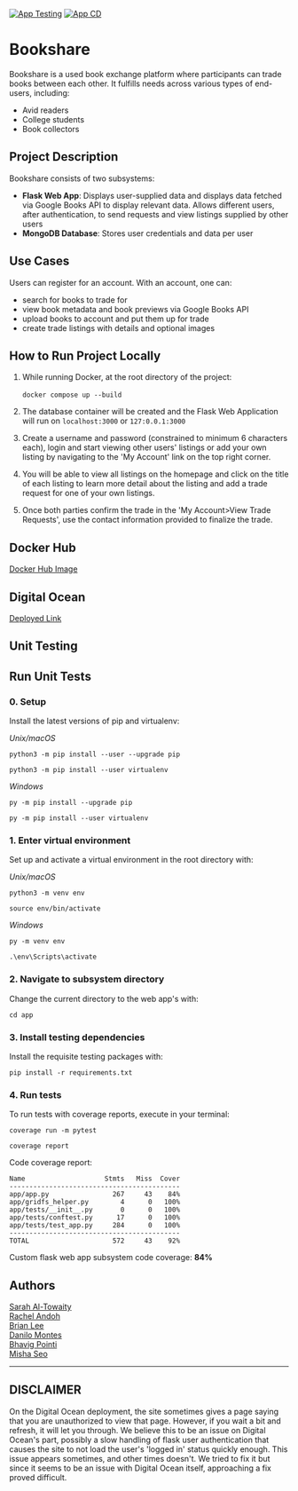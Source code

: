 [![App Testing](https://github.com/software-students-fall2022/final-project-project5team10/actions/workflows/build-app.yaml/badge.svg)](https://github.com/software-students-fall2022/final-project-project5team10/actions/workflows/build-app.yaml)
[![App CD](https://github.com/software-students-fall2022/final-project-project5team10/actions/workflows/docker-cd.yaml/badge.svg)](https://github.com/software-students-fall2022/final-project-project5team10/actions/workflows/docker-cd.yaml)
# Bookshare

<!-- Bookshare aims to make college textbooks more affordable through the exchange of used books. -->

Bookshare is a used book exchange platform where participants can trade books between each other. It fulfills needs across various types of end-users, including:
* Avid readers
* College students
* Book collectors

## Project Description
Bookshare consists of two subsystems: </br>
* **Flask Web App**: Displays user-supplied data and displays data fetched via Google Books API to display relevant data. Allows different users, after authentication, to send requests and view listings supplied by other users
* **MongoDB Database**: Stores user credentials and data per user
## Use Cases

Users can register for an account. With an account, one can:

* search for books to trade for
* view book metadata and book previews via Google Books API
* upload books to account and put them up for trade
* create trade listings with details and optional images

## How to Run Project Locally
1. While running Docker, at the root directory of the project: </br>
   </br>`docker compose up --build`</br>

2. The database container will be created and the Flask Web Application will run on `localhost:3000` or `127:0.0.1:3000` </br>
3. Create a username and password (constrained to minimum 6 characters each), login and start viewing other users' listings or add your own listing by navigating to the 'My Account' link on the top right corner.
4. You will be able to view all listings on the homepage and click on the title of each listing to learn more detail about the listing and add a trade request for one of your own listings.
5. Once both parties confirm the trade in the 'My Account>View Trade Requests', use the contact information provided to finalize the trade. 

## Docker Hub
[Docker Hub Image](https://hub.docker.com/r/sarahaltowaity1/bookshare)

## Digital Ocean
[Deployed Link](https://bookshares-app-ap28r.ondigitalocean.app/)

## Unit Testing
## Run Unit Tests

### 0. Setup

Install the latest versions of pip and virtualenv:

*Unix/macOS*

```
python3 -m pip install --user --upgrade pip

python3 -m pip install --user virtualenv
```

*Windows*
```
py -m pip install --upgrade pip

py -m pip install --user virtualenv
```
### 1. Enter virtual environment

Set up and activate a virtual environment in the root directory with:

*Unix/macOS*
```
python3 -m venv env

source env/bin/activate
```
*Windows*
```
py -m venv env

.\env\Scripts\activate
```
### 2. Navigate to subsystem directory

Change the current directory to the web app's with:

```
cd app
```

### 3. Install testing dependencies

Install the requisite testing packages with:

```
pip install -r requirements.txt
```

### 4. Run tests

To run tests with coverage reports, execute in your terminal:

```
coverage run -m pytest

coverage report
```

Code coverage report:
```
Name                    Stmts   Miss  Cover
-------------------------------------------
app/app.py                267     43    84%
app/gridfs_helper.py        4      0   100%
app/tests/__init__.py       0      0   100%
app/tests/conftest.py      17      0   100%
app/tests/test_app.py     284      0   100%
-------------------------------------------
TOTAL                     572     43    92%
```
Custom flask web app subsystem code coverage: **84%**

## Authors

[Sarah Al-Towaity](https://github.com/sarah-altowaity1) \
[Rachel Andoh](https://github.com/rachel0lehcar) \
[Brian Lee](https://github.com/shl622) \
[Danilo Montes](https://github.com/danilo-montes) \
[Bhavig Pointi](https://github.com/bpointi) \
[Misha Seo](https://github.com/mishaseo)
***
## **DISCLAIMER**
On the Digital Ocean deployment, the site sometimes gives a page saying that you are unauthorized to view that page.
However, if you wait a bit and refresh, it will let you through.
We believe this to be an issue on Digital Ocean's part, possibly a slow handling of flask user authentication that causes the site to not load the user's 'logged in' status quickly enough.
This issue appears sometimes, and other times doesn't.
We tried to fix it but since it seems to be an issue with Digital Ocean itself, approaching a fix proved difficult.